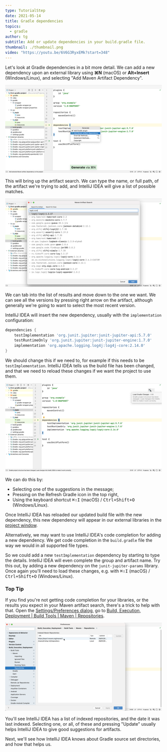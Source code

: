 ```yaml
---
type: TutorialStep
date: 2021-05-14
title: Gradle dependencies
topics:
  - gradle
author: tg
subtitle: Add or update dependencies in your build.gradle file.
thumbnail: ./thumbnail.png
video: "https://youtu.be/6V6G3RyxEMk?start=348"
---
```


Let's look at Gradle dependencies in a bit more detail. We can add a new dependency upon an external library using **⌘N** (macOS) or **Alt+Insert** (Windows/Linux), and selecting "Add Maven Artifact Dependency".

![Add a new dependency](./add-dependencies.png)

This will bring up the artifact search. We can type the name, or full path, of the artifact we're trying to add, and IntelliJ IDEA will give a list of possible matches.

![Artifact search](./artifact-search.png)

We can tab into the list of results and move down to the one we want. We can see all the versions by pressing right arrow on the artifact, although generally we're going to want to select the most recent version.

IntelliJ IDEA will insert the new dependency, usually with the `implementation` configuration:

```groovy
dependencies {
    testImplementation 'org.junit.jupiter:junit-jupiter-api:5.7.0'
    testRuntimeOnly 'org.junit.jupiter:junit-jupiter-engine:1.7.0'
    implementation 'org.apache.logging.log4j:log4j-core:2.14.0'
}
```

We should change this if we need to, for example if this needs to be `testImplementation`. IntelliJ IDEA tells us the build file has been changed, and that we need to reload these changes if we want the project to use them.

![Build file changed](./build-file-changed.png)

We can do this by:

- Selecting one of the suggestions in the message;
- Pressing on the Refresh Gradle icon in the top right,
- Using the keyboard shortcut <kbd>⌘⇧I</kbd> (macOS) / <kbd>Ctrl+Shift+O</kbd> (Windows/Linux).

Once IntelliJ IDEA has reloaded our updated build file with the new dependency, this new dependency will appear in our external libraries in the [project window](https://www.jetbrains.com/help/idea/project-tool-window.html).

Alternatively, we may want to use IntelliJ IDEA's code completion for adding a new dependency. We get code completion in the `build.gradle` file the way we would in all supported file types.

So we could add a new `testImplementation` dependency by starting to type the details. IntelliJ IDEA will even complete the group and artifact name. Try this out, by adding a new dependency on the `junit-jupiter-params` library. Once again you'll need to load these changes, e.g. with <kbd>⌘⇧I</kbd> (macOS) / <kbd>Ctrl+Shift+O</kbd> (Windows/Linux).

### Top Tip

If you find you're not getting code completion for your libraries, or the results you expect in your Maven artifact search, there's a trick to help with that. Open the [Settings/Preferences dialog](https://www.jetbrains.com/help/idea/settings-preferences-dialog.html), go to
[Build, Execution, Deployment | Build Tools | Maven | Repositories](https://www.jetbrains.com/help/idea/maven-repositories.html).

![Indexed Maven Repositories](./repositories.png)

You'll see IntelliJ IDEA has a list of indexed repositories, and the date it was last indexed. Selecting one, or all, of these and pressing "Update" usually helps IntelliJ IDEA to give good suggestions for artifacts.

Next, we'll see how IntelliJ IDEA knows about Gradle source set directories, and how that helps us.
